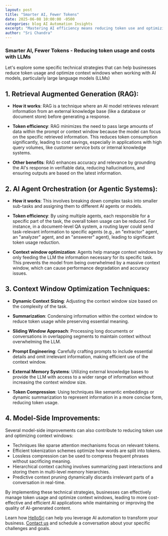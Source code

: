 ```yaml
---
layout: post
title: "Smarter AI, Fewer Tokens"
date: 2025-06-08 10:00:00 -0500
categories: blog AI Automation Insights
excerpt: "Mastering AI efficiency means reducing token use and optimizing context windows. Techniques like Retrieval Augmented Generation (RAG) and AI agent orchestration focus models on essential information. Strategic prompt engineering and model-side improvements minimize wasted tokens. These methods enhance performance, reduce costs, and maximize AI value."
author: "Sri Chandra"
---
```

### Smarter AI, Fewer Tokens - Reducing token usage and costs with LLMs

Let's explore some specific technical strategies that can help businesses reduce token usage and optimize context windows when working with AI models, particularly large language models (LLMs)

## 1. Retrieval Augmented Generation (RAG):

* **How it works**: RAG is a technique where an AI model retrieves relevant information from an external knowledge base (like a database or document store) before generating a response.

* **Token efficiency**: RAG minimizes the need to pass large amounts of data within the prompt or context window because the model can focus on the specific retrieved information. This reduces token consumption significantly, leading to cost savings, especially in applications with high query volumes, like customer service bots or internal knowledge systems.

* **Other benefits**: RAG enhances accuracy and relevance by grounding the AI's response in verifiable data, reducing hallucinations, and ensuring outputs are based on the latest information. 

## 2. AI Agent Orchestration (or Agentic Systems):

* **How it works**: This involves breaking down complex tasks into smaller sub-tasks and assigning them to different AI agents or models.

* **Token efficiency**: By using multiple agents, each responsible for a specific part of the task, the overall token usage can be reduced. For instance, in a document-level QA system, a routing layer could send task-relevant information to specific agents (e.g., an "extractor" agent, an "analyzer" agent, and an "answerer" agent), leading to significant token usage reduction.

* **Context window optimization**: Agents help manage context windows by only feeding the LLM the information necessary for its specific task. This prevents the model from being overwhelmed by a massive context window, which can cause performance degradation and accuracy issues. 

## 3. Context Window Optimization Techniques:

* **Dynamic Context Sizing**: Adjusting the context window size based on the complexity of the task.

* **Summarization**: Condensing information within the context window to reduce token usage while preserving essential meaning.

* **Sliding Window Approach**: Processing long documents or conversations in overlapping segments to maintain context without overwhelming the LLM.

* **Prompt Engineering**: Carefully crafting prompts to include essential details and omit irrelevant information, making efficient use of the context window.

* **External Memory Systems**: Utilizing external knowledge bases to provide the LLM with access to a wider range of information without increasing the context window size.

* **Token Compression**: Using techniques like semantic embeddings or dynamic summarization to represent information in a more concise form, reducing token usage. 

## 4. Model-Side Improvements:

Several model-side improvements can also contribute to reducing token use and optimizing context windows:

* Techniques like sparse attention mechanisms focus on relevant tokens.
* Efficient tokenization schemes optimize how words are split into tokens.
* Lossless compression can be used to compress frequent phrases without sacrificing meaning.
* Hierarchical context caching involves summarizing past interactions and storing them in multi-level memory hierarchies.
* Predictive context pruning dynamically discards irrelevant parts of a conversation in real-time. 

By implementing these technical strategies, businesses can effectively manage token usage and optimize context windows, leading to more cost-effective and efficient AI applications while maintaining or improving the quality of AI-generated content. 

Learn how [HelloSri](https://hellosri.com) can help you leverage AI automation to transform your business. [Contact us](https://hellosri.com/index.html#contact) and schedule a conversation about your specific challenges and goals.